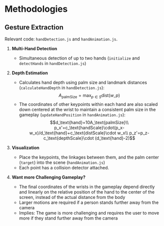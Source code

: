 # Methodologies

## Gesture Extraction

Relevant code: `handDetection.js` and `handAnimation.js`.

1. **Multi-Hand Detection**
   - Simultaneous detection of up to two hands (`initialize` and `detectHands` in `handDetection.js`)

2. **Depth Estimation**
   - Calculates hand depth using palm size and landmark distances (`calculateHandDepth` in `handDetection.js`):
     $$A_\text{palmSize}=\max_{p\in S}{\text{dist}(w,p)}$$
   - The coordinates of other keypoints within each hand are also scaled down centered at the wrist to maintain a consistent palm size in the gameplay (`updateHandPosition` in `handAnimation.js`):
     $$d_\text{hand}=10A_\text{palmSize}\\
     p_x'=c_\text{handScale}\cdot(p_x-w_x)/d_\text{hand}+c_\text{distScale}\cdot w_x\\
     p_z'=p_z-c_\text{depthScale}\cdot (d_\text{hand}-2)$$

3. **Visualization**
    - Place the keypoints, the linkages between them, and the palm center (`target`) into the scene (`handAnimation.js`)
    - Each point has a collision detector attached.

4. **Want more Challenging Gameplay?**
    - The final coordinates of the wrists in the gameplay depend directly and linearly on the relative position of the hand to the center of the screen, instead of the actual distance from the body
    - Larger motions are required if a person stands further away from the camera
    - Implies: The game is more challenging and requires the user to move more if they stand further away from the camera